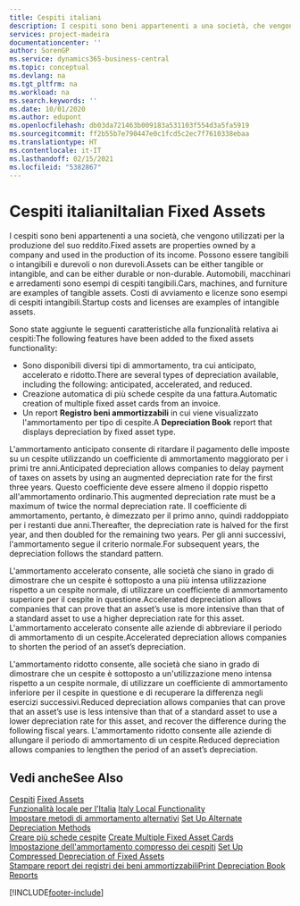 ```yaml
---
title: Cespiti italiani
description: I cespiti sono beni appartenenti a una società, che vengono utilizzati per la produzione del suo reddito.
services: project-madeira
documentationcenter: ''
author: SorenGP
ms.service: dynamics365-business-central
ms.topic: conceptual
ms.devlang: na
ms.tgt_pltfrm: na
ms.workload: na
ms.search.keywords: ''
ms.date: 10/01/2020
ms.author: edupont
ms.openlocfilehash: db03da721463b009183a531103f554d3a5fa5919
ms.sourcegitcommit: ff2b55b7e790447e0c1fcd5c2ec7f7610338ebaa
ms.translationtype: HT
ms.contentlocale: it-IT
ms.lasthandoff: 02/15/2021
ms.locfileid: "5382867"
---
```

# <a name="italian-fixed-assets"></a><span data-ttu-id="a542e-103">Cespiti italiani</span><span class="sxs-lookup"><span data-stu-id="a542e-103">Italian Fixed Assets</span></span>
<span data-ttu-id="a542e-104">I cespiti sono beni appartenenti a una società, che vengono utilizzati per la produzione del suo reddito.</span><span class="sxs-lookup"><span data-stu-id="a542e-104">Fixed assets are properties owned by a company and used in the production of its income.</span></span> <span data-ttu-id="a542e-105">Possono essere tangibili o intangibili e durevoli o non durevoli.</span><span class="sxs-lookup"><span data-stu-id="a542e-105">Assets can be either tangible or intangible, and can be either durable or non-durable.</span></span> <span data-ttu-id="a542e-106">Automobili, macchinari e arredamenti sono esempi di cespiti tangibili.</span><span class="sxs-lookup"><span data-stu-id="a542e-106">Cars, machines, and furniture are examples of tangible assets.</span></span> <span data-ttu-id="a542e-107">Costi di avviamento e licenze sono esempi di cespiti intangibili.</span><span class="sxs-lookup"><span data-stu-id="a542e-107">Startup costs and licenses are examples of intangible assets.</span></span>  

<span data-ttu-id="a542e-108">Sono state aggiunte le seguenti caratteristiche alla funzionalità relativa ai cespiti:</span><span class="sxs-lookup"><span data-stu-id="a542e-108">The following features have been added to the fixed assets functionality:</span></span>  

- <span data-ttu-id="a542e-109">Sono disponibili diversi tipi di ammortamento, tra cui anticipato, accelerato e ridotto.</span><span class="sxs-lookup"><span data-stu-id="a542e-109">There are several types of depreciation available, including the following: anticipated, accelerated, and reduced.</span></span>  
- <span data-ttu-id="a542e-110">Creazione automatica di più schede cespite da una fattura.</span><span class="sxs-lookup"><span data-stu-id="a542e-110">Automatic creation of multiple fixed asset cards from an invoice.</span></span>  
- <span data-ttu-id="a542e-111">Un report **Registro beni ammortizzabili** in cui viene visualizzato l'ammortamento per tipo di cespite.</span><span class="sxs-lookup"><span data-stu-id="a542e-111">A **Depreciation Book** report that displays depreciation by fixed asset type.</span></span>  

<span data-ttu-id="a542e-112">L'ammortamento anticipato consente di ritardare il pagamento delle imposte su un cespite utilizzando un coefficiente di ammortamento maggiorato per i primi tre anni.</span><span class="sxs-lookup"><span data-stu-id="a542e-112">Anticipated depreciation allows companies to delay payment of taxes on assets by using an augmented depreciation rate for the first three years.</span></span> <span data-ttu-id="a542e-113">Questo coefficiente deve essere almeno il doppio rispetto all'ammortamento ordinario.</span><span class="sxs-lookup"><span data-stu-id="a542e-113">This augmented depreciation rate must be a maximum of twice the normal depreciation rate.</span></span> <span data-ttu-id="a542e-114">Il coefficiente di ammortamento, pertanto, è dimezzato per il primo anno, quindi raddoppiato per i restanti due anni.</span><span class="sxs-lookup"><span data-stu-id="a542e-114">Thereafter, the depreciation rate is halved for the first year, and then doubled for the remaining two years.</span></span> <span data-ttu-id="a542e-115">Per gli anni successivi, l'ammortamento segue il criterio normale.</span><span class="sxs-lookup"><span data-stu-id="a542e-115">For subsequent years, the depreciation follows the standard pattern.</span></span>  

<span data-ttu-id="a542e-116">L'ammortamento accelerato consente, alle società che siano in grado di dimostrare che un cespite è sottoposto a una più intensa utilizzazione rispetto a un cespite normale, di utilizzare un coefficiente di ammortamento superiore per il cespite in questione.</span><span class="sxs-lookup"><span data-stu-id="a542e-116">Accelerated depreciation allows companies that can prove that an asset’s use is more intensive than that of a standard asset to use a higher depreciation rate for this asset.</span></span> <span data-ttu-id="a542e-117">L'ammortamento accelerato consente alle aziende di abbreviare il periodo di ammortamento di un cespite.</span><span class="sxs-lookup"><span data-stu-id="a542e-117">Accelerated depreciation allows companies to shorten the period of an asset’s depreciation.</span></span>  

<span data-ttu-id="a542e-118">L'ammortamento ridotto consente, alle società che siano in grado di dimostrare che un cespite è sottoposto a un'utilizzazione meno intensa rispetto a un cespite normale, di utilizzare un coefficiente di ammortamento inferiore per il cespite in questione e di recuperare la differenza negli esercizi successivi.</span><span class="sxs-lookup"><span data-stu-id="a542e-118">Reduced depreciation allows companies that can prove that an asset’s use is less intensive than that of a standard asset to use a lower depreciation rate for this asset, and recover the difference during the following fiscal years.</span></span> <span data-ttu-id="a542e-119">L'ammortamento ridotto consente alle aziende di allungare il periodo di ammortamento di un cespite.</span><span class="sxs-lookup"><span data-stu-id="a542e-119">Reduced depreciation allows companies to lengthen the period of an asset’s depreciation.</span></span>  

## <a name="see-also"></a><span data-ttu-id="a542e-120">Vedi anche</span><span class="sxs-lookup"><span data-stu-id="a542e-120">See Also</span></span>  
 <span data-ttu-id="a542e-121">[Cespiti](../../fa-manage.md)   </span><span class="sxs-lookup"><span data-stu-id="a542e-121">[Fixed Assets](../../fa-manage.md)   </span></span>  
 <span data-ttu-id="a542e-122">[Funzionalità locale per l'Italia](italy-local-functionality.md) </span><span class="sxs-lookup"><span data-stu-id="a542e-122">[Italy Local Functionality](italy-local-functionality.md) </span></span>  
 <span data-ttu-id="a542e-123">[Impostare metodi di ammortamento alternativi](how-to-set-up-alternate-depreciation-methods.md) </span><span class="sxs-lookup"><span data-stu-id="a542e-123">[Set Up Alternate Depreciation Methods](how-to-set-up-alternate-depreciation-methods.md) </span></span>  
 <span data-ttu-id="a542e-124">[Creare più schede cespite](how-to-create-multiple-fixed-asset-cards.md) </span><span class="sxs-lookup"><span data-stu-id="a542e-124">[Create Multiple Fixed Asset Cards](how-to-create-multiple-fixed-asset-cards.md) </span></span>  
 <span data-ttu-id="a542e-125">[Impostazione dell'ammortamento compresso dei cespiti](how-to-set-up-compressed-depreciation-of-fixed-assets.md) </span><span class="sxs-lookup"><span data-stu-id="a542e-125">[Set Up Compressed Depreciation of Fixed Assets](how-to-set-up-compressed-depreciation-of-fixed-assets.md) </span></span>  
 [<span data-ttu-id="a542e-126">Stampare report dei registri dei beni ammortizzabili</span><span class="sxs-lookup"><span data-stu-id="a542e-126">Print Depreciation Book Reports</span></span>](how-to-print-depreciation-book-reports.md)


[!INCLUDE[footer-include](../../includes/footer-banner.md)]